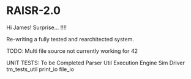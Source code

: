 # RAISR-2.0

Hi James! Surprise... !!!!

Re-writing a fully tested and rearchitected system. 

TODO: Multi file source not currently working for 42

UNIT TESTS: To be Completed
Parser Util
Execution Engine 
Sim 
Driver
tm_tests_util
print_io 
file_io